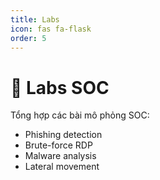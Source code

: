 ```yaml
---
title: Labs
icon: fas fa-flask
order: 5
---
```


# 🧪 Labs SOC

Tổng hợp các bài mô phỏng SOC:
- Phishing detection
- Brute-force RDP
- Malware analysis
- Lateral movement

